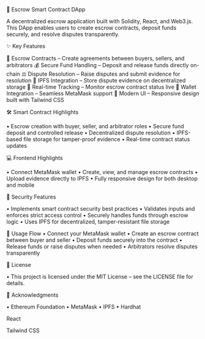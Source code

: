 🚀 Escrow Smart Contract DApp

A decentralized escrow application built with Solidity, React, and Web3.js.
This DApp enables users to create escrow contracts, deposit funds securely, and resolve disputes transparently.

✨ Key Features

🤝 Escrow Contracts – Create agreements between buyers, sellers, and arbitrators
💰 Secure Fund Handling – Deposit and release funds directly on-chain
⚖️ Dispute Resolution – Raise disputes and submit evidence for resolution
📂 IPFS Integration – Store dispute evidence on decentralized storage
📡 Real-time Tracking – Monitor escrow contract status live
🔗 Wallet Integration – Seamless MetaMask support
🎨 Modern UI – Responsive design built with Tailwind CSS

🛠 Smart Contract Highlights

• Escrow creation with buyer, seller, and arbitrator roles
• Secure fund deposit and controlled release
• Decentralized dispute resolution
• IPFS-based file storage for tamper-proof evidence
• Real-time contract status updates

💻 Frontend Highlights

• Connect MetaMask wallet
• Create, view, and manage escrow contracts
• Upload evidence directly to IPFS
• Fully responsive design for both desktop and mobile

🔐 Security Features

• Implements smart contract security best practices
• Validates inputs and enforces strict access control
• Securely handles funds through escrow logic
• Uses IPFS for decentralized, tamper-resistant file storage

📖 Usage Flow
• Connect your MetaMask wallet
• Create an escrow contract between buyer and seller
• Deposit funds securely into the contract
• Release funds or raise disputes when needed
• Arbitrators resolve disputes transparently

📜 License

• This project is licensed under the MIT License – see the LICENSE file for details.

🙌 Acknowledgments

• Ethereum Foundation
• MetaMask
• IPFS
• Hardhat

React

Tailwind CSS
